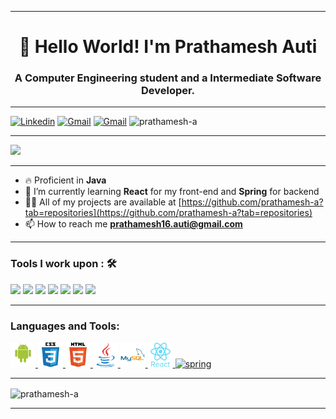 <!-- Hello! Thanks for visiting my profile-->

<!-- Intro -->
<hr><h1 align="center">👋 Hello World! I'm Prathamesh Auti</h1>
<h3 align="center">A Computer Engineering student and a Intermediate Software Developer.</h3><hr>

<!-- My Profiles -->
[![Linkedin](https://img.shields.io/badge/-prathamesh-blue?style=flat&logo=Linkedin&logoColor=white)](https://www.linkedin.com/in/prathamesh-auti-a02280221/)
[![Gmail](https://img.shields.io/badge/-prathamesh16.auti-c14438?style=flat&logo=Gmail&logoColor=white)](mailto:prathamesh16.auti@gmail.com)
[![Gmail](https://img.shields.io/badge/-prathamesh-d16c06?style=flat&logo=LeetCode&logoColor=white)](https://leetcode.com/user2796zm/)
<img src="https://komarev.com/ghpvc/?username=prathamesh-a&label=Profile%20views&color=0e75b6&style=flat" alt="prathamesh-a" />
<hr>

<!-- My Trophies ;) -->
<img alig src="https://github-profile-trophy.vercel.app/?username=prathamesh-a&theme=onedark&no-bg=true&no-frame=true&title=Commits,Repositories,PullRequest" /><hr>

<!-- Some Information -->
- 🔥 Proficient in **Java**
- 🌱 I’m currently learning **React** for my front-end and **Spring** for backend
- 👨‍💻 All of my projects are available at [https://github.com/prathamesh-a?tab=repositories](https://github.com/prathamesh-a?tab=repositories)
- 📫 How to reach me **prathamesh16.auti@gmail.com**
<hr>

<!-- Tools that I use -->
<h3>Tools I work upon : 🛠</h3>
<p>
  <img src="https://img.shields.io/badge/Java-5382a1?style=for-the-badge&logo=java&logoColor=white">
  <img src="https://img.shields.io/badge/Android-a4c639?style=for-the-badge&logo=android&logoColor=white">
  <img src="https://img.shields.io/badge/javascript-%23323330.svg?style=for-the-badge&logo=javascript&logoColor=%23F7DF1E">
  <img src="https://img.shields.io/badge/Solidity-%23363636.svg?style=for-the-badge&logo=solidity&logoColor=white">
  <img src="https://img.shields.io/badge/Spring%20-%23563D7C.svg?&style=for-the-badge&logo=Spring&logoColor=white">
  <img src="https://img.shields.io/badge/react-%2320232a.svg?style=for-the-badge&logo=react&logoColor=%2361DAFB">
  <img src="https://img.shields.io/badge/git-%23F05033.svg?style=for-the-badge&logo=git&logoColor=white">
</p><hr>

<!-- Tools and Languages I know -->
<h3 align="left">Languages and Tools:</h3>
<p align="left"> <a href="https://developer.android.com" target="_blank"> <img src="https://raw.githubusercontent.com/devicons/devicon/master/icons/android/android-original-wordmark.svg" alt="android" width="40" height="40"/> </a> <a href="https://www.w3schools.com/css/" target="_blank"> <img src="https://raw.githubusercontent.com/devicons/devicon/master/icons/css3/css3-original-wordmark.svg" alt="css3" width="40" height="40"/> </a> <a href="https://www.w3.org/html/" target="_blank"> <img src="https://raw.githubusercontent.com/devicons/devicon/master/icons/html5/html5-original-wordmark.svg" alt="html5" width="40" height="40"/> </a> <a href="https://www.java.com" target="_blank"> <img src="https://raw.githubusercontent.com/devicons/devicon/master/icons/java/java-original.svg" alt="java" width="40" height="40"/> </a> <a href="https://www.mysql.com/" target="_blank"> <img src="https://raw.githubusercontent.com/devicons/devicon/master/icons/mysql/mysql-original-wordmark.svg" alt="mysql" width="40" height="40"/> </a> <a href="https://reactjs.org/" target="_blank"> <img src="https://raw.githubusercontent.com/devicons/devicon/master/icons/react/react-original-wordmark.svg" alt="react" width="40" height="40"/> </a> <a href="https://spring.io/" target="_blank"> <img src="https://www.vectorlogo.zone/logos/springio/springio-icon.svg" alt="spring" width="40" height="40"/> </a> </p><hr>

<!-- Stats for my GitHub Profile -->
<img align="center" src="https://github-readme-stats.vercel.app/api?username=prathamesh-a&show_icons=true&locale=en&theme=radical" alt="prathamesh-a" /><hr >

<!-- That's it! -->
